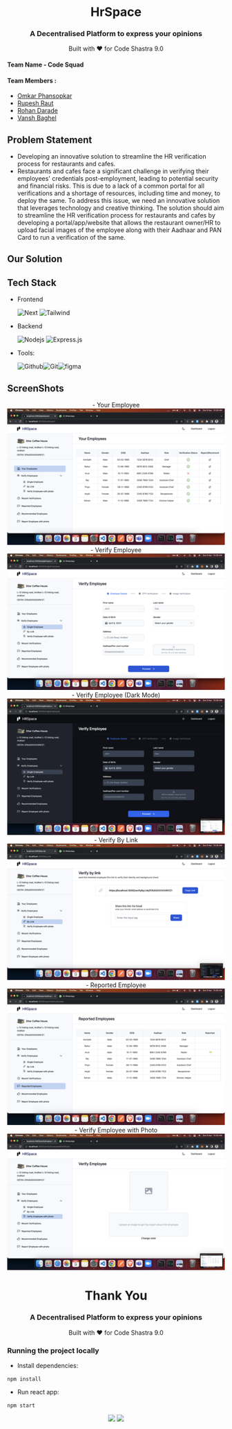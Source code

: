 <div align="center">
   <h1> HrSpace </h1>
  <h3> A Decentralised Platform to express your opinions </h3>
  Built with ❤️ for Code Shastra 9.0
</div>

#### Team Name - Code Squad
#### Team Members :
- [Omkar Phansopkar](https://github.com/OmkarPh)
- [Rupesh Raut](https://github.com/Rupesh-2003)
- [Rohan Darade](https://github.com/RohanDarade)
- [Vansh Baghel](https://github.com/Vansh-Baghel)

## Problem Statement

- Developing an innovative solution to streamline the HR verification process for restaurants and cafes.
- Restaurants and cafes face a significant challenge in verifying their employees' credentials post-employment, leading to potential security and financial risks. This is due to a lack of a common portal for all verifications and a shortage of resources, including time and money, to deploy the same.
To address this issue, we need an innovative solution that leverages technology and creative thinking. The solution should aim to streamline the HR verification process for restaurants and cafes by developing a portal/app/website that allows the restaurant owner/HR to upload facial images of the employee along with their Aadhaar and PAN Card to run a verification of the same.

## Our Solution


## Tech Stack

- Frontend


  <img alt="Next" src="https://img.shields.io/badge/next.js-000000?style=for-the-badge&logo=nextdotjs&logoColor=white"/> <img alt="Tailwind" src="https://img.shields.io/badge/Tailwind_CSS-38B2AC?style=for-the-badge&logo=tailwind-css&logoColor=white"/>

- Backend


  <img alt="Nodejs" src="https://img.shields.io/badge/node.js%20-%2343853D.svg?&style=for-the-badge&logo=node.js&logoColor=white"/> <img alt="Express.js" src="https://img.shields.io/badge/express.js%20-%23404d59.svg?&style=for-the-badge"/>

- Tools: 

  <img alt="Github" src="https://img.shields.io/badge/GitHub-100000?style=for-the-badge&logo=github&logoColor=white"/><img alt="Git" src="https://img.shields.io/badge/GIT-E44C30?style=for-the-badge&logo=git&logoColor=white"/><img alt="figma" src="https://img.shields.io/badge/Figma-F24E1E?style=for-the-badge&logo=figma&logoColor=white"/>

## ScreenShots
<div align="center">
- Your Employee
<img alt="Your Employee" src="https://github.com/code-squads/djcsi_code_squad/blob/master/public/assets/Screenshot%202023-04-09%20at%2010.28.02%20AM.png"/>
- Verify Employee
<img alt="Next" src="https://github.com/code-squads/djcsi_code_squad/blob/master/public/assets/Screenshot%202023-04-09%20at%2010.28.06%20AM.png"/>
- Verify Employee (Dark Mode)
<img alt="Next" src="https://github.com/code-squads/djcsi_code_squad/blob/master/public/assets/Screenshot%202023-04-09%20at%2010.28.10%20AM.png"/>
- Verify By Link
<img alt="Next" src="https://github.com/code-squads/djcsi_code_squad/blob/master/public/assets/Screenshot%202023-04-09%20at%2010.28.15%20AM.png"/>
- Reported Employee
<img alt="" src="https://github.com/code-squads/djcsi_code_squad/blob/master/public/assets/Screenshot%202023-04-09%20at%2010.30.41%20AM.png"/>
- Verify Employee with Photo
<img alt="" src="https://github.com/code-squads/djcsi_code_squad/blob/master/public/assets/Screenshot%202023-04-09%20at%2010.30.46%20AM.png"/>
</div>

<div align="center">
   <h1> Thank You </h1>
  <h3> A Decentralised Platform to express your opinions </h3>
  Built with ❤️ for Code Shastra 9.0
</div>


### Running the project locally
  
- Install dependencies:
```
npm install
```

- Run react app:
```
npm start
```

<div align="center">
  <img src="https://forthebadge.com/images/badges/built-with-love.svg">
  <img src="https://forthebadge.com/images/badges/made-with-javascript.svg">
</div>
